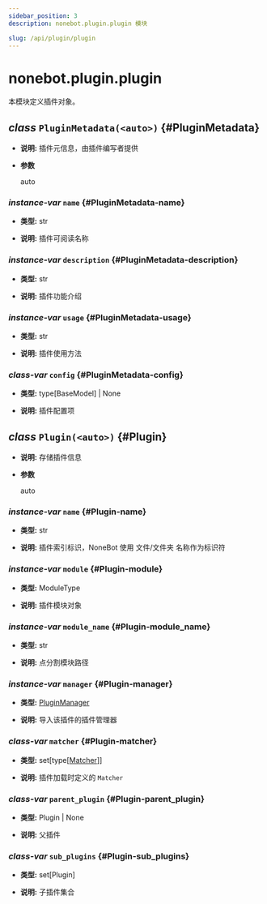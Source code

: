 ```yaml
---
sidebar_position: 3
description: nonebot.plugin.plugin 模块

slug: /api/plugin/plugin
---
```


# nonebot.plugin.plugin

本模块定义插件对象。

## _class_ `PluginMetadata(<auto>)` {#PluginMetadata}

- **说明:** 插件元信息，由插件编写者提供

- **参数**

  auto

### _instance-var_ `name` {#PluginMetadata-name}

- **类型:** str

- **说明:** 插件可阅读名称

### _instance-var_ `description` {#PluginMetadata-description}

- **类型:** str

- **说明:** 插件功能介绍

### _instance-var_ `usage` {#PluginMetadata-usage}

- **类型:** str

- **说明:** 插件使用方法

### _class-var_ `config` {#PluginMetadata-config}

- **类型:** type[BaseModel] | None

- **说明:** 插件配置项

## _class_ `Plugin(<auto>)` {#Plugin}

- **说明:** 存储插件信息

- **参数**

  auto

### _instance-var_ `name` {#Plugin-name}

- **类型:** str

- **说明:** 插件索引标识，NoneBot 使用 文件/文件夹 名称作为标识符

### _instance-var_ `module` {#Plugin-module}

- **类型:** ModuleType

- **说明:** 插件模块对象

### _instance-var_ `module_name` {#Plugin-module_name}

- **类型:** str

- **说明:** 点分割模块路径

### _instance-var_ `manager` {#Plugin-manager}

- **类型:** [PluginManager](manager.md#PluginManager)

- **说明:** 导入该插件的插件管理器

### _class-var_ `matcher` {#Plugin-matcher}

- **类型:** set[type[[Matcher](../matcher.md#Matcher)]]

- **说明:** 插件加载时定义的 `Matcher`

### _class-var_ `parent_plugin` {#Plugin-parent_plugin}

- **类型:** Plugin | None

- **说明:** 父插件

### _class-var_ `sub_plugins` {#Plugin-sub_plugins}

- **类型:** set[Plugin]

- **说明:** 子插件集合

